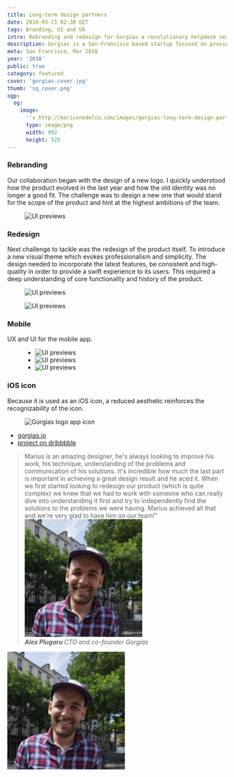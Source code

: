 ```yaml
---
title: Long-term design partners
date: 2018-03-21 02:38 EET
tags: Branding, UI and UX
intro: Rebranding and redesign for Gorgias a revolutionary helpdesk service
description: Gorgias is a San-Francisco based startup focused on providing the best helpdesk product out there. It introduces some unique features to help agents treat support requests more effectively like the possibility to configure automatic responses and the flawless integration with social media channels and most popular services in the e-commerce ecosystem. Its effectiveness is proven by its rapid growth.
meta: San Francisco, Mar 2018
year: '2018'
public: true
category: featured
cover: 'gorgias-cover.jpg'
thumb: 'sq_cover.png'
ogp:
  og:
    image:
      '': http://mariusnedelcu.com/images/gorgias-long-term-design-partners/gorgias-cover.jpg
      type: image/png
      width: 992
      height: 525
---
```

### Rebranding
Our collaboration began with the design of a new logo. I quickly understood how the product evolved in the last year and how the old identity was no longer a good fit. The challenge was to design a new one that would stand for the scope of the product and hint at the highest ambitions of the team.

<figure>
	<img src="/images/gorgias-long-term-design-partners/gorgias-logo.jpg" alt="UI previews">
</figure>

### Redesign
Next challenge to tackle was the redesign of the product itself. To introduce a new visual theme which evokes professionalism and simplicity. The design needed to incorporate the latest features, be consistent and high-quality in order to provide a swift experience to its users. This required a deep understanding of core functionality and history of the product.

<figure>
	<img src="/images/gorgias-long-term-design-partners/gorgias_product_preview.jpg" alt="UI previews">
</figure>

<figure>
	<img src="/images/gorgias-long-term-design-partners/tkw_a_0@2x.png" alt="UI previews">
</figure>


### Mobile
UX and UI for the mobile app.

<figure>
  <ul class="mobile-frame">
    <li><img src="/images/gorgias-long-term-design-partners/mobile_1.png" alt="UI previews"></li>
    <li><img src="/images/gorgias-long-term-design-partners/mobile_2.png" alt="UI previews"></li>
    <li><img src="/images/gorgias-long-term-design-partners/mobile_3.png" alt="UI previews"></li>
  </ul>
</figure>

### iOS icon
Because it is used as an iOS icon, a reduced aesthetic reinforces the recognizability of the icon.
<figure>
	<img src="/images/gorgias-long-term-design-partners/a.png" alt="Gorgias logo app icon">
</figure>

<ul class="project-info">
  <li><a target="_blank" href="http://www.gorgias.io">gorgias.io</a></li>
  <li><a target="_blank" href="https://dribbble.com/shots/4288684-helpdesk-stats">project on dribbbble</a></li>
</ul>

<div class="client">
  <blockquote class="blockquote">
    Marius is an amazing designer, he's always looking to improve his work, his technique, understanding of the problems and communication of his solutions. It's incredible how much the last part is important in achieving a great design result and he aced it. When we first started looking to redesign our product (which is quite complex) we knew that we had to work with someone who can really dive into understanding it first and try to independently find the solutions to the problems we were having. Marius achieved all that and we're very glad to have him on our team!”
    <cite>
      <img src="/images/alex_plugaru.png">
      <div>
        <strong> Alex Plugaru </strong>
        <span> CTO and co-founder Gorgias </span>
      </div>
    </cite>
  </blockquote>
  <div class="avatar"><img src="/images/alex_plugaru.png"></div>
</div>

